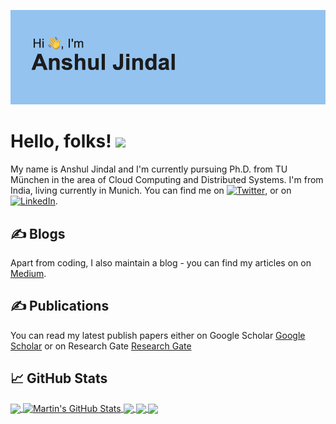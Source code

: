 ![Header](https://github.com/ansjin/ansjin/blob/main/header.png "Header")

# Hello, folks! <img src="https://raw.githubusercontent.com/MartinHeinz/MartinHeinz/master/wave.gif" width="30px">
My name is Anshul Jindal and I'm currently pursuing Ph.D. from TU München in the area of Cloud Computing and Distributed Systems. I'm from India, living currently in Munich. You can find me on [![Twitter][1.2]][1],  or on [![LinkedIn][3.2]][3].

## &#x270d; Blogs

Apart from coding, I also maintain a blog - you can find my articles on on [Medium](https://medium.com/@ansjin).

## &#x270d; Publications

You can read my latest publish papers either on Google Scholar [Google Scholar](https://scholar.google.com/citations?user=GazLRtkAAAAJ) or on Research Gate [Research Gate](https://www.researchgate.net/profile/Anshul-Jindal-2)


<!--
**ansjin/ansjin** is a ✨ _special_ ✨ repository because its `README.md` (this file) appears on your GitHub profile.

Here are some ideas to get you started:

- 🔭 I’m currently working on ...
- 🌱 I’m currently learning ...
- 👯 I’m looking to collaborate on ...
- 🤔 I’m looking for help with ...
- 💬 Ask me about ...
- 📫 How to reach me: ...
- 😄 Pronouns: ...
- ⚡ Fun fact: ...
-->

## &#x1f4c8; GitHub Stats

<a href="https://github.com/ansjin/ansjin">
  <img align="center" src="https://github-readme-stats.vercel.app/api/top-langs/?username=ansjin&hide=java,html,tex&title_color=ffffff&text_color=c9cacc&icon_color=2bbc8a&bg_color=1d1f21&langs_count=3" />
</a>
<a href="https://github.com/ansjin/ansjin">
  <img align="center" src="https://github-readme-stats.vercel.app/api?username=ansjin&show_icons=true&line_height=27&count_private=true&title_color=ffffff&text_color=c9cacc&icon_color=2bbc8a&bg_color=1d1f21" alt="Martin's GitHub Stats" />
</a>

<a href="https://github.com/ansjin/memory_leak_detection">
  <img align="center" src="https://github-readme-stats.vercel.app/api/pin/?username=ansjin&repo=memory_leak_detection&title_color=ffffff&text_color=c9cacc&icon_color=2bbc8a&bg_color=1d1f21" />
</a>


<a href="https://github.com/ansjin/terminus">
  <img align="center" src="https://github-readme-stats.vercel.app/api/pin/?username=ansjin&repo=terminus&title_color=ffffff&text_color=c9cacc&icon_color=2bbc8a&bg_color=1d1f21" />
</a>

<a href="https://github.com/ansjin/multi-cloud-serverless-deployment">
  <img align="center" src="https://github-readme-stats.vercel.app/api/pin/?username=ansjin&repo=multi-cloud-serverless-deployment&title_color=ffffff&text_color=c9cacc&icon_color=2bbc8a&bg_color=1d1f21" />
</a>


<!-- links to social media icons -->

<!-- icons with padding -->

[1.1]: http://i.imgur.com/tXSoThF.png (twitter icon with padding)
[2.1]: http://i.imgur.com/0o48UoR.png (github icon with padding)

<!-- icons without padding -->

[1.2]: http://i.imgur.com/wWzX9uB.png (twitter icon without padding)
[2.2]: http://i.imgur.com/9I6NRUm.png (github icon without padding)
[3.2]: https://raw.githubusercontent.com/MartinHeinz/MartinHeinz/master/linkedin-3-16.png (LinkedIn icon without padding)


<!-- links to your social media accounts -->

[1]: https://twitter.com/ansjin
[2]: https://github.com/ansjin
[3]: https://www.linkedin.com/in/ansjin/
